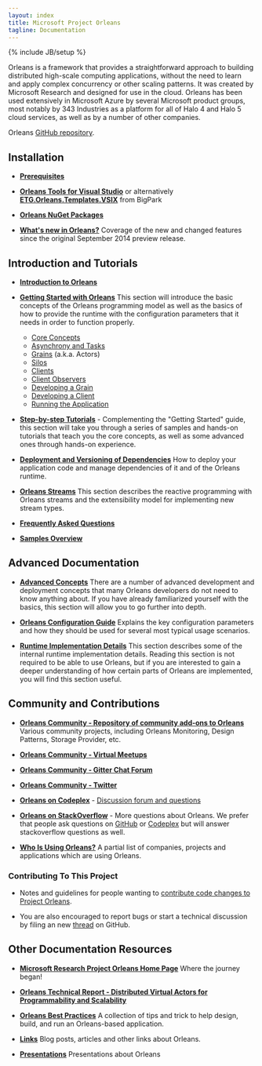 ```yaml
---
layout: index
title: Microsoft Project Orleans
tagline: Documentation
---
```

{% include JB/setup %}

Orleans is a framework that provides a straightforward approach to building distributed high-scale computing applications, without the need to learn and apply complex concurrency or other scaling patterns. 
It was created by Microsoft Research and designed for use in the cloud. 
Orleans has been used extensively in Microsoft Azure by several Microsoft product groups, most notably by 343 Industries as a platform for all of Halo 4 and Halo 5 cloud services, as well as by a number of other companies.

Orleans [GitHub repository](https://github.com/dotnet/orleans).

## Installation 

* **[Prerequisites](Prerequisites)**

* **[Orleans Tools for Visual Studio](https://visualstudiogallery.msdn.microsoft.com/36903961-63bd-4eec-9ca4-cf2319dc75f4)** or alternatively **[ETG.Orleans.Templates.VSIX](https://visualstudiogallery.msdn.microsoft.com/b61c87e7-0655-4a6e-8e4f-84192950e08c)** from BigPark

* **[Orleans NuGet Packages](NuGets)**

* **[What's new in Orleans?](What's-new-in-Orleans)** 
Coverage of the new and changed features since the original September 2014 preview release.

## Introduction and Tutorials

* **[Introduction to Orleans](Introduction)**

* **[Getting Started with Orleans](Getting-Started-With-Orleans)**
This section will introduce the basic concepts of the Orleans programming model as well as the basics of how to provide the runtime with the configuration parameters that it needs in order to function properly.
  
  * [Core Concepts](Getting-Started-With-Orleans/Core-Concepts)
  * [Asynchrony and Tasks](Getting-Started-With-Orleans/Asynchrony-and-Tasks)
  * [Grains](Getting-Started-With-Orleans/Grains) (a.k.a. Actors)
  * [Silos](Getting-Started-With-Orleans/Silos)
  * [Clients](Getting-Started-With-Orleans/Clients)
  * [Client Observers](Getting-Started-With-Orleans/Observers)
  * [Developing a Grain](Getting-Started-With-Orleans/Developing-a-Grain)
  * [Developing a Client](Getting-Started-With-Orleans/Developing-a-Client)
  * [Running the Application](Getting-Started-With-Orleans/Running-the-Application)



* **[Step-by-step Tutorials](Step-by-step-Tutorials)** - Complementing the "Getting Started" guide, this section will take you through a series of samples and hands-on tutorials that teach you the core concepts, as well as some advanced ones through hands-on experience.

* **[Deployment and Versioning of Dependencies](Deployment-and-Versioning-of-Dependencies)** 
How to deploy your application code and manage dependencies of it and of the Orleans runtime.

* **[Orleans Streams](Orleans-Streams)** 
This section describes the reactive programming with Orleans streams and the extensibility model for implementing new stream types.

* **[Frequently Asked Questions](Frequently-Asked-Questions)**

* **[Samples Overview](Samples-Overview)**

## Advanced Documentation

* **[Advanced Concepts](Advanced-Concepts)** 
There are a number of advanced development and deployment concepts that many Orleans developers do not need to know anything about. 
If you have already familiarized yourself with the basics, this section will allow you to go further into depth.

* **[Orleans Configuration Guide](Orleans-Configuration-Guide)**
Explains the key configuration parameters and how they should be used for several most typical usage scenarios. 

* **[Runtime Implementation Details](Runtime-Implementation-Details)** 
This section describes some of the internal runtime implementation details. 
Reading this section is not required to be able to use Orleans, but if you are interested to gain a deeper understanding of how certain parts of Orleans are implemented, you will find this section useful.

## Community and Contributions

* **[Orleans Community - Repository of community add-ons to Orleans](https://github.com/OrleansContrib)** 
Various community projects, including Orleans Monitoring, Design Patterns, Storage Provider, etc.

* **[Orleans Community - Virtual Meetups](https://github.com/OrleansContrib/meetups)**

* **[Orleans Community - Gitter Chat Forum](https://gitter.im/dotnet/orleans)**

* **[Orleans Community - Twitter](https://twitter.com/projectorleans)**

* **[Orleans on Codeplex](https://orleans.codeplex.com)** - 
[Discussion forum and questions](https://orleans.codeplex.com/discussions)

* **[Orleans on StackOverflow](http://stackoverflow.com/questions/tagged/orleans)** - 
More questions about Orleans. We prefer that people ask questions on [GitHub](https://github.com/dotnet/orleans/issues) or [Codeplex](https://orleans.codeplex.com/discussions) but will answer stackoverflow questions as well.

* **[Who Is Using Orleans?](Who-Is-Using-Orleans)** 
A partial list of companies, projects and applications which are using Orleans.

### Contributing To This Project

* Notes and guidelines for people wanting to [contribute code changes to Project Orleans](Contributing).

* You are also encouraged to report bugs or start a technical discussion by filing an new [thread](https://github.com/dotnet/orleans/issues) on GitHub.

## Other Documentation Resources

* **[Microsoft Research Project Orleans Home Page](http://research.microsoft.com/projects/orleans/)**
Where the journey began!

* **[Orleans Technical Report - Distributed Virtual Actors for Programmability and Scalability](http://research.microsoft.com/apps/pubs/default.aspx?id=210931)**

* **[Orleans Best Practices](http://research.microsoft.com/apps/pubs/default.aspx?id=244727)** A collection of tips and trick to help design, build, and run an Orleans-based application.

* **[Links](Links)** 
Blog posts, articles and other links about Orleans.

* **[Presentations](Presentations)** 
Presentations about Orleans
